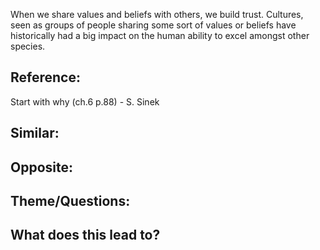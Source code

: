 When we share values and beliefs with others, we build trust. Cultures, seen as groups of people sharing some sort of values or beliefs have historically had a big impact on the human ability to excel amongst other species.

## Reference:
Start with why (ch.6 p.88) - S. Sinek

## Similar:

## Opposite: 

## Theme/Questions:

## What does this lead to?
